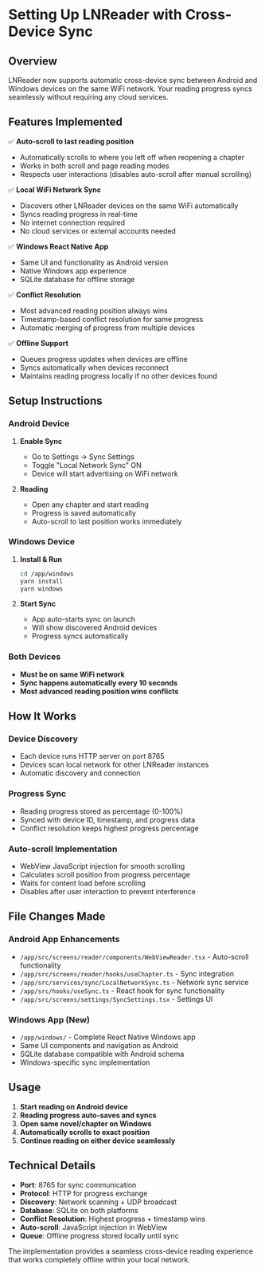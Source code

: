 # Setting Up LNReader with Cross-Device Sync

## Overview

LNReader now supports automatic cross-device sync between Android and Windows devices on the same WiFi network. Your reading progress syncs seamlessly without requiring any cloud services.

## Features Implemented

✅ **Auto-scroll to last reading position**
- Automatically scrolls to where you left off when reopening a chapter
- Works in both scroll and page reading modes
- Respects user interactions (disables auto-scroll after manual scrolling)

✅ **Local WiFi Network Sync**
- Discovers other LNReader devices on the same WiFi automatically
- Syncs reading progress in real-time
- No internet connection required
- No cloud services or external accounts needed

✅ **Windows React Native App**
- Same UI and functionality as Android version
- Native Windows app experience
- SQLite database for offline storage

✅ **Conflict Resolution**
- Most advanced reading position always wins
- Timestamp-based conflict resolution for same progress
- Automatic merging of progress from multiple devices

✅ **Offline Support**
- Queues progress updates when devices are offline
- Syncs automatically when devices reconnect
- Maintains reading progress locally if no other devices found

## Setup Instructions

### Android Device

1. **Enable Sync**
   - Go to Settings → Sync Settings
   - Toggle "Local Network Sync" ON
   - Device will start advertising on WiFi network

2. **Reading**
   - Open any chapter and start reading
   - Progress is saved automatically
   - Auto-scroll to last position works immediately

### Windows Device

1. **Install & Run**
   ```bash
   cd /app/windows
   yarn install
   yarn windows
   ```

2. **Start Sync**
   - App auto-starts sync on launch
   - Will show discovered Android devices
   - Progress syncs automatically

### Both Devices

- **Must be on same WiFi network**
- **Sync happens automatically every 10 seconds**
- **Most advanced reading position wins conflicts**

## How It Works

### Device Discovery
- Each device runs HTTP server on port 8765
- Devices scan local network for other LNReader instances
- Automatic discovery and connection

### Progress Sync
- Reading progress stored as percentage (0-100%)
- Synced with device ID, timestamp, and progress data
- Conflict resolution keeps highest progress percentage

### Auto-scroll Implementation
- WebView JavaScript injection for smooth scrolling
- Calculates scroll position from progress percentage
- Waits for content load before scrolling
- Disables after user interaction to prevent interference

## File Changes Made

### Android App Enhancements
- `/app/src/screens/reader/components/WebViewReader.tsx` - Auto-scroll functionality
- `/app/src/screens/reader/hooks/useChapter.ts` - Sync integration
- `/app/src/services/sync/LocalNetworkSync.ts` - Network sync service
- `/app/src/hooks/useSync.ts` - React hook for sync functionality
- `/app/src/screens/settings/SyncSettings.tsx` - Settings UI

### Windows App (New)
- `/app/windows/` - Complete React Native Windows app
- Same UI components and navigation as Android
- SQLite database compatible with Android schema
- Windows-specific sync implementation

## Usage

1. **Start reading on Android device**
2. **Reading progress auto-saves and syncs**
3. **Open same novel/chapter on Windows**
4. **Automatically scrolls to exact position**
5. **Continue reading on either device seamlessly**

## Technical Details

- **Port**: 8765 for sync communication
- **Protocol**: HTTP for progress exchange
- **Discovery**: Network scanning + UDP broadcast
- **Database**: SQLite on both platforms
- **Conflict Resolution**: Highest progress + timestamp wins
- **Auto-scroll**: JavaScript injection in WebView
- **Queue**: Offline progress stored locally until sync

The implementation provides a seamless cross-device reading experience that works completely offline within your local network.